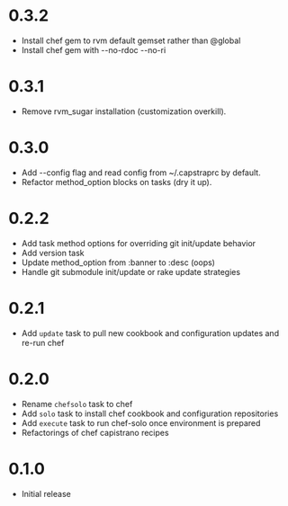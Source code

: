 # 0.3.2

  * Install chef gem to rvm default gemset rather than @global
  * Install chef gem with --no-rdoc --no-ri

# 0.3.1

  * Remove rvm_sugar installation (customization overkill).

# 0.3.0

  * Add --config flag and read config from ~/.capstraprc by default.
  * Refactor method_option blocks on tasks (dry it up).

# 0.2.2

  * Add task method options for overriding git init/update behavior
  * Add version task
  * Update method_option from :banner to :desc (oops)
  * Handle git submodule init/update or rake update strategies

# 0.2.1

  * Add `update` task to pull new cookbook and configuration updates and re-run chef
# 0.2.0

  * Rename `chefsolo` task to chef
  * Add `solo` task to install chef cookbook and configuration repositories
  * Add `execute` task to run chef-solo once environment is prepared
  * Refactorings of chef capistrano recipes

# 0.1.0

  * Initial release
